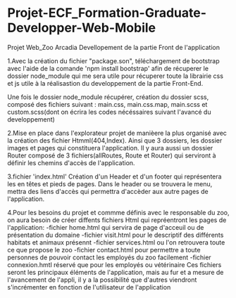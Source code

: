 # Projet-ECF_Formation-Graduate-Developper-Web-Mobile
Projet Web_Zoo Arcadia
Devellopement de la partie Front de l'application

 1.Avec la création du fichier "package.son", téléchargement de bootstrap avec l'aide de la comande
'npm install bootstrap' afin de récuperer le dossier node_module qui me sera utile pour récuperer toute la
librairie css et js utile à la réalisastion du developpement de la partie Front-End.

 Une fois le dossier node_module récupérer, création du dossier scss, composé des fichiers suivant : 
 main.css, main.css.map, main.scss et custom.scss(dont on écrira les codes nécéssaires suivant l'avancé du developpement)

 2.Mise en place dans l'explorateur projet de manièere la plus organisé avec la création des fichier Htmml(404,Index).
Ainsi que 3 dossiers, les dossier images et pages qui constituera l'application. Il y aura aussi un dossier Router composé
de 3 fichiers(allRoutes, Route et Router) qui serviront à définir les chemins d'accès de l'application.

 3.fichier 'index.html'
Création d'un Header et d'un footer qui représentera les en têtes et pieds de pages. Dans le header ou se trouvera le menu,
mettra des liens d'accès qui permettra d'accèder aux autre pages de l'application.

 4.Pour les besoins du projet et commme définis avec le responsable du zoo, on aura besoin de créer diffents fichiers Html qui
repréentront les pages de l'application:
   -fichier home.html qui servira de page d'acceuil ou de présentation du domaine
   -fichier visit.html pour le descriptif des différents habitats et animaux présennt
   -fichier services.html ou l'on retrouvera toute ce que propose le zoo
   -fichier contact.html pour permettre a toute personnes de pouvoir contact les employés du zoo facilement
   -fichier connexion.hmtl réservé que pour les employés ou vétérinaire
Ces fichiers seront les principaux éléments de l'application, mais au fur et a mesure de l'avancement de l'appli, il y a
la possibilité que d'autres viendront s'incrémenter en fonction de l'utilisateur de l'application



